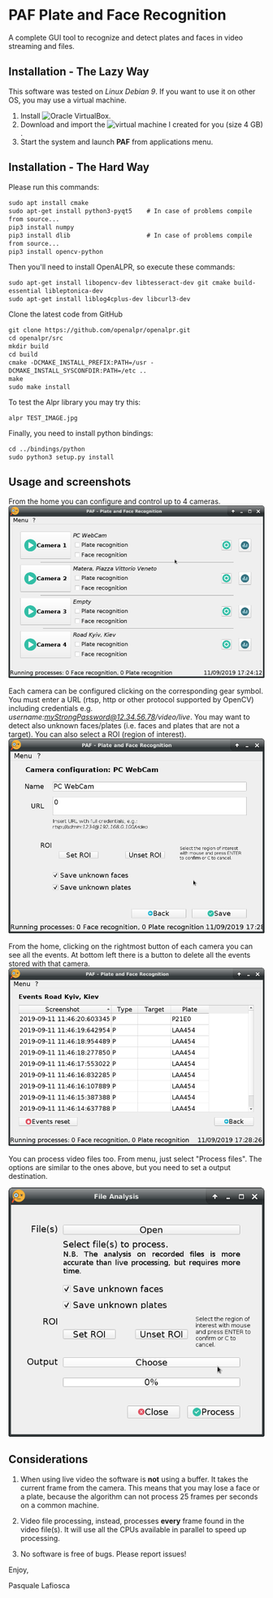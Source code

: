 # PAF Plate and Face Recognition
A complete GUI tool to recognize and detect plates and faces in video streaming and files.

## Installation - The Lazy Way
This software was tested on _Linux Debian 9_. If you want to use it on other OS, you may use a virtual machine.
1) Install ![Oracle VirtualBox](https://www.oracle.com/it/virtualization/virtualbox/).
2) Download and import the ![virtual machine I created for you (size 4 GB)](https://drive.google.com/file/d/1F_ApbsfqFIAiWpI4XYi7-XgLUCJRxCB0/view?usp=sharing).
3) Start the system and launch **PAF** from applications menu.

## Installation - The Hard Way
Please run this commands:
```
sudo apt install cmake
sudo apt-get install python3-pyqt5    # In case of problems compile from source...
pip3 install numpy
pip3 install dlib                     # In case of problems compile from source...
pip3 install opencv-python
```
Then you'll need to install OpenALPR, so execute these commands:
```
sudo apt-get install libopencv-dev libtesseract-dev git cmake build-essential libleptonica-dev
sudo apt-get install liblog4cplus-dev libcurl3-dev
```
Clone the latest code from GitHub
```
git clone https://github.com/openalpr/openalpr.git
cd openalpr/src
mkdir build
cd build
cmake -DCMAKE_INSTALL_PREFIX:PATH=/usr -DCMAKE_INSTALL_SYSCONFDIR:PATH=/etc ..
make
sudo make install
```
To test the Alpr library you may try this:
```
alpr TEST_IMAGE.jpg
```
Finally, you need to install python bindings:
```
cd ../bindings/python
sudo python3 setup.py install
```

## Usage and screenshots
From the home you can configure and control up to 4 cameras.
![Home](/Screenshots/home.png?raw=true "Home")

Each camera can be configured clicking on the corresponding gear symbol. You must enter a URL (rtsp, http or other protocol supported by OpenCV) including credentials e.g. _username:myStrongPassword@12.34.56.78/video/live_.
You may want to detect also unknown faces/plates (i.e. faces and plates that are not a target).
You can also select a ROI (region of interest).
![Configure camera](/Screenshots/cameraconfig.png?raw=true "Camera configuration")

From the home, clicking on the rightmost button of each camera you can see all the events. At bottom left there is a button to delete all the events stored with that camera. 
![Events](/Screenshots/events.png?raw=true "Camera events")

You can process video files too. From menu, just select "Process files". The options are similar to the ones above, but you need to set a output destination.

![File process](/Screenshots/fileprocess.png?raw=true "File process")



## Considerations
1) When using live video the software is __not__ using a buffer. It takes the current frame from the camera. This means that you may lose a face or a plate, because the algorithm can not process 25 frames per seconds on a common machine.

2) Video file processing, instead, processes __every__ frame found in the video file(s). It will use all the CPUs available in parallel to speed up processing.

3) No software is free of bugs. Please report issues!


Enjoy,

Pasquale Lafiosca
